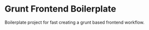 Grunt Frontend Boilerplate
==========================

Boilerplate project for fast creating a grunt based frontend workflow.

